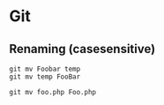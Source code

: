 # Git

## Renaming (casesensitive)

```
git mv Foobar temp
git mv temp FooBar

git mv foo.php Foo.php
```